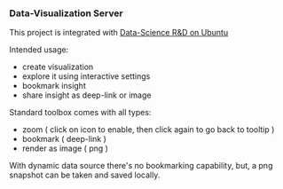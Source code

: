 
### Data-Visualization Server

This project is integrated with <a href="https://github.com/arcta/server-setup">Data-Science R&amp;D on Ubuntu</a>

Intended usage:

* create visualization
* explore it using interactive settings
* bookmark insight
* share insight as deep-link or image

Standard toolbox comes with all types:
* zoom ( click on icon to enable, then click again to go back to tooltip )
* bookmark ( deep-link )
* render as image ( png )

With dynamic data source there's no bookmarking capability, but, a png snapshot can be taken and saved locally.
